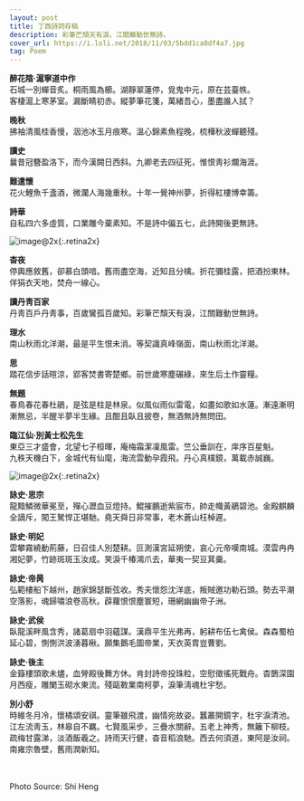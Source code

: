 ```yaml
---
layout: post
title: 丁酉詩詞存稿
description: 彩筆芒頹天有淚，江關難動世無詩。
cover_url: https://i.loli.net/2018/11/03/5bdd1ca8df4a7.jpg
tag: Poem
---
```


**醉花陰·滬寧道中作**   
石城一別蟬音炙。桐雨風為櫛。湖靜翠蓮停，覓鬼中元，原在芸臺帙。   
客棲滬上寒茅室。漏斷睛初赤。縱夢筆花箋，萬緒吾心，墨盡誰人拭？

**晚秋**   
拂袖清風桂香慢，洇池冰玉月痕寒。溫心錦素魚程晚，梳樺秋波蟬聽殘。

**讀史**   
曩昔冠簪盈洛下，而今漢闕日西斜。九卿老去四征死，惟恨靑衫爛海涯。

**難遣懷**   
花火鯉魚千盞酒，微瀾人海幾重秋。十年一覺神州夢，折得紅樓博幸籌。

**詩華**   
自私四六多虛質，口業雕今棄素知。不是詩中偏五七，此詩開後更無詩。

![image@2x](https://i.loli.net/2018/11/03/5bdd1ca8bf479.jpg){:.retina2x}

**杳夜**   
停輿應敘舊，卻慕白頭喑。舊雨盡空海，近知且分檎。折花彌桂露，把酒扮東林。佯狷衣天地，焚舟一線心。

**讀丹靑百家**   
丹靑百戶丹靑事，百歲鸞孤百歲知。彩筆芒頹天有淚，江關難動世無詩。

**理水**   
南山秋雨北洋潮，最是平生恨未消。等契識真峰嶺面，南山秋雨北洋潮。

**思**   
踏花信步話暄涼，郢客焚書寄楚鄉。前世歲寒塵碾綠，來生后土作靈糧。

**無題**   
春鳥春花春杜鵑，是弦是柱是林泉。似風似雨似雷電，如畫如歌如水蓮。漸遠漸明漸無忌，半醒半夢半生緣。且酣且臥且披卷，無酒無詩無問田。

**臨江仙·別黃士松先生**   
東亞三才盛會，北望七子桓暉，庵梅霜潔凜風雷。竺公垂訓在，庠序百星魁。   
九秩天機白下，金城代有仙麾，海流雲動孕霞飛。丹心真樸鏡，萬載赤誠巍。

![image@2x](https://i.loli.net/2018/11/03/5bdd1ca863140.jpg){:.retina2x}

**詠史·思宗**   
龍黯鱗微華冕至，殫心瀝血豆燈持。鯤摧鵬逝紫宸市，帥走幟黃鵑碧池。金殿麒麟全謫斥，闖王駑悍正堪馳。堯天舜日非常事，老木蒼山枉棹遲。

**詠史·明妃**   
雲攀霧繞動荊藤，日召佳人別楚耕。叵測漢宮延朔使，哀心元帝嘆南城。漠雲冉冉湘妃夢，竹跡斑斑玉汝成。笑淚千椿鴻爪去，華夷一契豆萁羹。

**詠史·帝昺**   
弘範樓船下越州，趙家錦瑟斷弦收。秀夫懷怨沈洋底，叛賊邀功勒石頭。勢去平潮空落影，魂歸嘯浪卷高秋。薜蘿恨恨塵寰短，珊網幽幽帝子洲。

**詠史·武侯**   
臥龍溪畔風含秀，諸葛扇中羽蘊謀。漢鼎平生光弗再，躬耕布伍七禽侯。森森蜀柏延心碧，惻惻洪波湧暮楸。願集鵝毛圖帝業，天衣英胄豈曹劉。

**詠史·後主**   
金籙樓頭歌未燼，血膋殿後舞方休。肯封詩帝投珠粒，空慰徵徭死戰舟。杳鵲深園月西瘦，雕闌玉砌水東流。殘甌斁業南柯夢，淚筆淸魂杜宇愁。

**別小舒**   
時維冬月冷，懷橘頌安祺。靈筆雖飛渡，幽情宛故姿。蠶叢開鏡字，杜宇淚清池。江左流靑玉，林皋自不羈。七賢風采步，三疊水關辭。五老上神秀，無籬下柳枝。疏梅甘露涕，淡酒飯羲之。詩雨天行健，杳音稻浪馳。西去何須道，東阿是汝祠。南雍宗魯壁，舊雨潤新知。

&emsp;  
&emsp;  
Photo Source: Shi Heng

